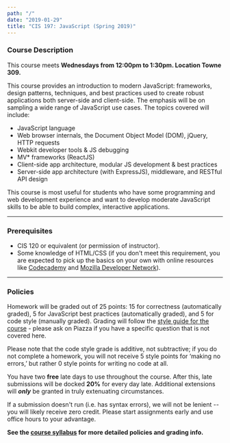 ```yaml
---
path: "/"
date: "2019-01-29"
title: "CIS 197: JavaScript (Spring 2019)"
---
```


### Course Description

This course meets __Wednesdays from 12:00pm to 1:30pm. Location Towne 309.__

This course provides an introduction to modern JavaScript: frameworks, design patterns, techniques, and best practices used to create robust applications both server-side and client-side. The emphasis will be on sampling a wide range of JavaScript use cases. The topics covered will include:

* JavaScript language
* Web browser internals, the Document Object Model (DOM), jQuery, HTTP requests
* Webkit developer tools & JS debugging
* MV* frameworks (ReactJS)
* Client-side app architecture, modular JS development & best practices
* Server-side app architecture (with ExpressJS), middleware, and RESTful API design

This course is most useful for students who have some programming and web development experience and want to develop moderate JavaScript skills to be able to build complex, interactive applications.

--------

### Prerequisites

* CIS 120 or equivalent (or permission of instructor).
* Some knowledge of HTML/CSS (if you don't meet this requirement, you are expected to pick up the basics on your own with online resources like [Codecademy](http://codecademy.com/) and [Mozilla Developer Network](https://developer.mozilla.org/en-US/)).

--------

### Policies

Homework will be graded out of 25 points: 15 for correctness (automatically graded), 5 for JavaScript best practices (automatically graded), and 5 for code style (manually graded). Grading will follow the [style guide for the course](https://www.seas.upenn.edu/~cis197/assignments/style) - please ask on Piazza if you have a specific question that is not covered here.

Please note that the code style grade is additive, not subtractive; if you do not complete a homework, you will not receive 5 style points for ‘making no errors,’ but rather 0 style points for writing no code at all.

You have two **free** late days to use throughout the course. After this, late submissions will be docked **20%** for every day late. Additional extensions will _**only**_ be granted in truly extenuating circumstances.

If a submission doesn't run (i.e. has syntax errors), we will not be lenient -- you will likely receive zero credit. Please start assignments early and use office hours to your advantage.

**See the [course syllabus](https://drive.google.com/open?id=1DwJdajfsy1oYJrWG3XY80T3I-TNlaJLowbS8kM2m4KY&authuser=0) for more detailed policies and grading info.**
